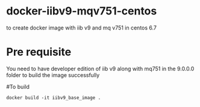 # docker-iibv9-mqv751-centos
to create docker image with iib v9 and mq v751 in centos 6.7

# Pre requisite
You need to have developer edition of iib v9 along with mq751 in the 9.0.0.0 folder to build the image successfully

#To build
~~~
docker build -it iibv9_base_image .
